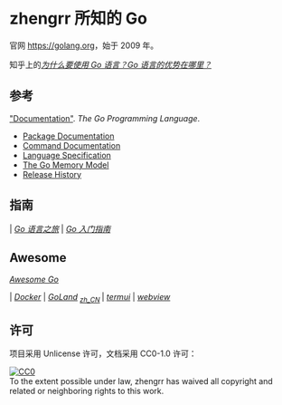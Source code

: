 # zhengrr 所知的 Go

官网 <https://golang.org>，始于 2009 年。

知乎上的[*为什么要使用 Go 语言？Go 语言的优势在哪里？*](https://zhihu.com/question/21409296)

## 参考

["Documentation"](https://golang.org/doc/). *The Go Programming Language*.
*   [Package Documentation](https://golang.org/pkg/)
*   [Command Documentation](https://golang.org/doc/cmd)
*   [Language Specification](https://golang.org/ref/spec)
*   [The Go Memory Model](https://golang.org/ref/mem)
*   [Release History](https://golang.org/doc/devel/release.html)

## 指南

| [*Go 语言之旅*](https://tour.go-zh.org/list)
| [*Go 入门指南*](https://github.com/Unknwon/the-way-to-go_ZH_CN)

## Awesome

[*Awesome Go*](https://github.com/avelino/awesome-go)

| [*Docker*](https://docker.com)
| [*GoLand*](https://jetbrains.com/go/) <sub>
      [*zh_CN*](https://github.com/pingfangx/jetbrains-in-chinese/tree/master/GoLand) </sub>
| [*termui*](https://github.com/gizak/termui)
| [*webview*](https://github.com/zserge/webview)

## 许可

项目采用 Unlicense 许可，文档采用 CC0-1.0 许可：

<p xmlns:dct="https://purl.org/dc/terms/">
  <a rel="license"
     href="https://creativecommons.org/publicdomain/zero/1.0/">
    <img src="https://licensebuttons.net/p/zero/1.0/88x31.png" style="border-style: none;" alt="CC0" />
  </a>
  <br />
  To the extent possible under law,
  <span resource="[_:publisher]" rel="dct:publisher">
    <span property="dct:title">zhengrr</span></span>
  has waived all copyright and related or neighboring rights to this work.
</p>
